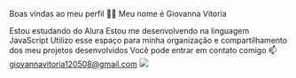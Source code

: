 Boas vindas ao meu perfil 💙💙
Meu nome é Giovanna Vitoria

Estou estudando do Alura
Estou me desenvolvendo na linguagem JavaScript
Utilizo esse espaço para minha organização e compartilhamento dos meu projetos desenvolvidos
Você pode entrar em contato comigo 📫
giovannavitoria120508@gmail.com
![](link)
